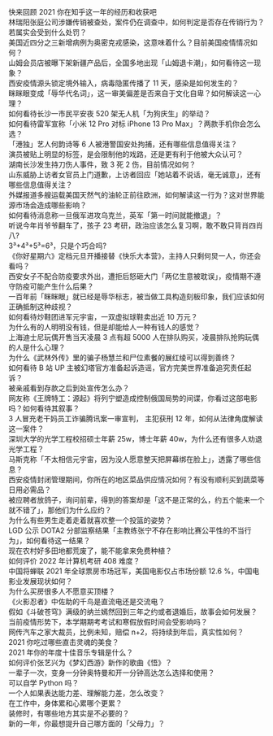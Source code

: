 快来回顾 2021 你在知乎这一年的经历和收获吧  
林瑞阳张庭公司涉嫌传销被查处，案件仍在调查中，如何判定是否存在传销行为？若属实会受到什么处罚？  
美国近四分之三新增病例为奥密克戎感染，这意味着什么？目前美国疫情情况如何？  
山姆会员店被曝下架新疆产品后，全国多地出现「山姆退卡潮」，如何看待这一现象？  
西安疫情源头锁定境外输入，病毒隐匿传播了 11 天，感染是如何发生的？  
眯眯眼变成「辱华代名词」，这一审美偏差是否来自于文化自卑？如何解读这一心理？  
如何看待长沙一市民平安夜 520 架无人机「为狗庆生」的举动？  
如何看待雷军宣称「小米 12 Pro 对标 iPhone 13 Pro Max」？两款手机你会怎么选？  
「港独」艺人何韵诗等 6 人被港警国安处拘捕，还有哪些信息值得关注？  
演员被贴上明显的标签，是会限制他的戏路，还是更有利于他被大众认可？  
湖南长沙发生持刀伤人事件，致 3 死 2 伤，目前情况如何？  
山东威胁上访者女官员上门道歉，上访者回应「她站着不说话，毫无诚意」，还有哪些信息值得关注？  
外媒报道多艘运载美国天然气的油轮正前往欧洲，如何解读这一行为？这对世界能源市场会造成哪些影响？  
如何看待消息称一旦俄军进攻乌克兰，英军「第一时间就能撤退」？  
听说今年肖爷爷翻车了，孩子 23 考研，政治应该怎么复习啊，敢不敢只背肖四肖八?  
3³+4³+5³=6³，只是个巧合吗?  
《你好星期六》定档元旦开播接替《快乐大本营》，主持人只剩何炅一人，你还会看吗？  
西安女子不配合防疫要求外出，遭拒后怒砸大门「两亿生意被耽误」，疫情期不遵守防疫可能产生什么后果？  
一百年前「眯眯眼」就已经是辱华标志，被当做工具构造刻板印象，我们应该如何正确抵制这种歧视？  
如何看待炒鞋团进军元宇宙，一双虚拟球鞋卖出近 10 万元？  
为什么有的人明明没有钱，但是却能给人一种有钱人的感觉？  
上海迪士尼玩偶开售当天凌晨 3 点有超 5000 人在排队购买，凌晨排队抢购玩偶的人是什么心理？  
为什么《武林外传》里的骗子杨慧兰和尸位素餐的展红绫可以得到善终？  
如何看待 B 站 UP 主被幻塔官方准备起诉造谣，官方完美世界准备追究责任起诉？  
被亲戚看到存款之后到处宣传怎么办？  
网友称《王牌特工：源起》将列宁塑造成控制俄国局势的间谍，你看过这部电影吗？如何看待其叙事？  
3 人冒充老干妈员工诈骗腾讯案一审宣判， 主犯获刑 12 年，如何从法律角度解读这一案件？  
深圳大学的光学工程校招硕士年薪 25w，博士年薪 40w，为什么还有很多人劝退光学工程？  
马斯克称「不太相信元宇宙，因为没人愿意整天把屏幕绑在脸上」，透露了哪些信息？  
西安疫情封闭管理期间，你所在的地区菜品供应情况如何？有没有顺利买到蔬菜等日用必需品？  
被应聘者放鸽子，询问前辈，得到的答案却是「这不是正常的么，约五个能来一个就不错了」，那他们为什么应约？  
为什么有些男生走着走着就喜欢整一个投篮的姿势？  
LGD 公示 DOTA2 分部监察结果「主教练张宁不存在影响比赛公平性的不当行为」，如何看待这一结果？  
现在农村好多田地都荒废了，能不能拿来免费种植？  
如何评价 2022 年计算机考研 408 难度？  
中国将蝉联 2021 年全球票房市场冠军，美国电影仅占市场份额 12.6 %，中国电影业发展现状如何？  
为什么买房很多人不愿意买顶楼？  
《火影忍者》中佐助的千鸟是直流电还是交流电？  
假如《斗破苍穹》满级的纳兰嫣然回到三年之约或者退婚后，故事会如何发展？  
当前疫情形势下，本学期期考考试和寒假放假时间会受影响吗？  
网传汽车之家大裁员，比例未知，赔偿 n+2，将持续到年后，真实性如何？  
2021 你吃过哪些直击灵魂的美食？  
2021 年你的年度十佳音乐专辑是什么？  
如何评价张艺兴为《梦幻西游》新作的歌曲《悟》？  
一辈子一次，变身一分钟奥特曼和开一分钟高达怎么选择和使用？  
可以自学 Python 吗？  
一个人如果表达能力差、理解能力差，怎么改变？  
在工作中，身体累和心累哪个更累？  
装修时，有哪些地方其实是不必要的？  
新的一年，你最想提升自己哪方面的「父母力」？  

